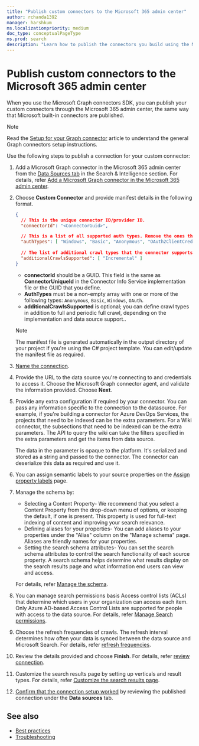 ```yaml
---
title: "Publish custom connectors to the Microsoft 365 admin center"
author: rchanda1392
manager: harshkum
ms.localizationpriority: medium
doc_type: conceptualPageType
ms.prod: search
description: "Learn how to publish the connectors you build using the Microsoft Graph connectors SDK to the Microsoft 365 admin center."
---
```


# Publish custom connectors to the Microsoft 365 admin center

When you use the Microsoft Graph connectors SDK, you can publish your custom connectors through the Microsoft 365 admin center, the same way that Microsoft built-in connectors are published.

>[!Note]
> Read the [Setup for your Graph connector](/microsoftsearch/configure-connector) article to understand the general Graph connectors setup instructions.

Use the following steps to publish a connection for your custom connector:

1. Add a Microsoft Graph connector in the Microsoft 365 admin center from the [Data Sources tab](https://admin.microsoft.com/Adminportal/Home#/MicrosoftSearch/Connectors) in the Search & Intelligence section. For details, refer [Add a Microsoft Graph connector in the Microsoft 365 admin center](/microsoftsearch/configure-connector#step-1-add-a-microsoft-graph-connector-in-the-microsoft-365-admin-center).

2. Choose **Custom Connector** and provide manifest details in the following format.

    ```json
    {
      // This is the unique connector ID/provider ID.
      "connectorId": "<ConnectorGuid>",
    
      // This is a list of all supported auth types. Remove the ones that the connector does not support.
      "authTypes": [ "Windows", "Basic", "Anonymous", "OAuth2ClientCredentials" ],
      
      // The list of additional crawl types that the connector supports in addition to full and periodic full crawl. This is an optional field.
      "additionalCrawlsSupported": [ "Incremental" ]
    }

    ```

    - **connectorId** should be a GUID. This field is the same as **ConnectorUniqueId** in the Connector Info Service implementation file or the GUID that you define.
    - **AuthTypes** must be a non-empty array with one or more of the following types: `Anonymous`, `Basic`, `Windows`, `OAuth`.
    - **additionalCrawlsSupported** is optional; you can define crawl types in addition to full and periodic full crawl, depending on the implementation and data source support..

    >[!Note]
    > The manifest file is generated automatically in the output directory of your project if you're using the C# project template. You can edit/update the manifest file as required.

3. [Name the connection](/microsoftsearch/configure-connector#step-2-name-the-connection).

4. Provide the URL to the data source you're connecting to and credentials to access it. Choose the Microsoft Graph connector agent, and validate the information provided. Choose **Next**.

5. Provide any extra configuration if required by your connector. You can pass any information specific to the connection to the datasource. For example, if you're building a connector for Azure DevOps Services, the projects that need to be indexed can be the extra parameters. For a Wiki connector, the subsections that need to be indexed can be the extra parameters. The API to query the wiki can take the filters specified in the extra parameters and get the items from data source.

    The data in the parameter is opaque to the platform. It's serialized and stored as a string and passed to the connector. The connector can deserialize this data as required and use it.

6. You can assign semantic labels to your source properties on the [Assign property labels](/microsoftsearch/configure-connector#step-6-assign-property-labels) page.

7. Manage the schema by:
  
    - Selecting a Content Property- We recommend that you select a Content Property from the drop-down menu of options, or keeping the default, if one is present. This property is used for full-text indexing of content and improving your search relevance.
    - Defining aliases for your properties- You can add aliases to your properties under the "Alias" column on the "Manage schema" page. Aliases are friendly names for your properties.
    - Setting the search schema attributes- You can set the search schema attributes to control the search functionality of each source property. A search schema helps determine what results display on the search results page and what information end users can view and access.

    For details, refer [Manage the schema](/microsoftsearch/configure-connector#step-7-manage-schema).

8. You can manage search permissions basis Access control lists (ACLs) that determine which users in your organization can access each item. Only Azure AD-based Access Control Lists are supported for  people with access to the data source. For details, refer [Manage Search permissions](/microsoftsearch/configure-connector#step-5-manage-search-permissions).

9. Choose the refresh frequencies of crawls. The refresh interval determines how often your data is synced between the data source and Microsoft Search. For details, refer [refresh frequencies](/microsoftsearch/configure-connector#step-8-refresh-settings).

10. Review the details provided and choose **Finish**. For details, refer [review connection](/microsoftsearch/configure-connector#step-9-review-connection).

11. Customize the search results page by setting up verticals and result types. For details, refer [Customize the search results page](/microsoftsearch/configure-connector#step-10-customize-the-search-results-page).

12. [Confirm that the connection setup worked](/microsoftsearch/configure-connector#step-11-confirm-if-the-connection-setup-worked) by reviewing the published connection under the **Data sources** tab.

## See also

* [Best practices](/graph/custom-connector-sdk-best-practices)
* [Troubleshooting](/graph/custom-connector-sdk-troubleshooting)
